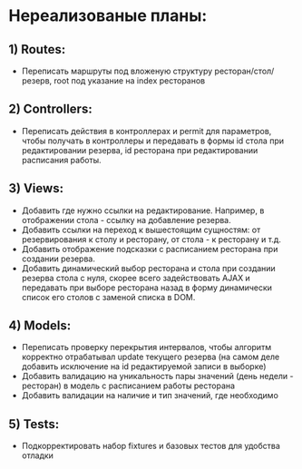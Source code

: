 # Нереализованые планы:
## 1) Routes:
- Переписать маршруты под вложеную структуру ресторан/стол/резерв, root под указание на index ресторанов<br>
## 2) Controllers:
- Переписать действия в контроллерах и permit для параметров, чтобы получать в контроллеры и передавать в формы id стола при редактировании резерва, id ресторана при редактировании расписания работы.<br>
## 3) Views:
- Добавить где нужно ссылки на редактирование. Например, в отображении стола - ссылку на добавление резерва.<br>
- Добавить ссылки на переход к вышестоящим сущностям: от резервирования к столу и ресторану, от стола - к ресторану и т.д.<br>
- Добавить отображение подсказки с расписанием ресторана при создании резерва.<br>
- Добавить динамический выбор ресторана и стола при создании резерва стола с нуля, скорее всего задействовать AJAX и передавать при выборе ресторана назад в форму динамически список его столов с заменой списка в DOM.<br>
## 4) Models:
- Переписать проверку перекрытия интервалов, чтобы алгоритм корректно отрабатывал update текущего резерва (на самом деле добавить исключение на id редактируемой записи в выборке)<br>
- Добавить валидацию на уникальность пары значений (день недели - ресторан) в модель с расписанием работы ресторана <br>
- Добавить валидации на наличие и тип значений, где необходимо<br>
## 5) Tests:
- Подкорректировать набор fixtures и базовых тестов для удобства отладки<br>
